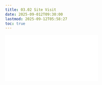 ```yaml
---
title: 03.02 Site Visit
date: 2025-09-012T09:30:00
lastmod: 2025-09-12T05:58:27
toc: true
---
```


![Link to included file contents](../../../../sculpture/site-visit.md)
